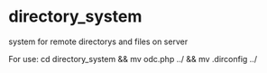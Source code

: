 # directory_system
system for remote directorys and files on server

For use:
cd directory_system && mv odc.php ../ && mv .dirconfig ../